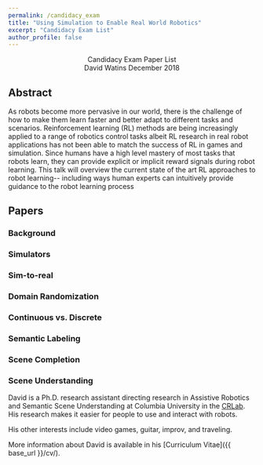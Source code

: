 ```yaml
---
permalink: /candidacy_exam
title: "Using Simulation to Enable Real World Robotics"
excerpt: "Candidacy Exam List"
author_profile: false
---
```


<center>Candidacy Exam Paper List</center>
<center>David Watins December 2018</center>

## Abstract
As robots become more pervasive in our world,  there is the challenge of how to  make  them  learn  faster  and  better  adapt  to  different  tasks  and  scenarios. Reinforcement learning (RL) methods are being increasingly applied to a range of robotics  control tasks albeit RL research in real robot applications has not been able to match the success of RL in games and simulation. Since humans have a high level mastery of most tasks that robots learn,  they can provide explicit or implicit reward signals during robot learning.  This talk will overview the current state of the art RL approaches to robot learning-- including ways human experts can intuitively provide guidance to the robot learning process

## Papers

### Background

### Simulators

### Sim-to-real

### Domain Randomization

### Continuous vs. Discrete

### Semantic Labeling

### Scene Completion

### Scene Understanding


David is a Ph.D. research assistant directing research in Assistive Robotics and Semantic Scene Understanding at Columbia University in the [CRLab](https://crlab.cs.columbia.edu). His research makes it easier for people to use and interact with robots. 

His other interests include video games, guitar, improv, and traveling.

More information about David is available in his [Curriculum Vitae]({{ base_url }}/cv/).
